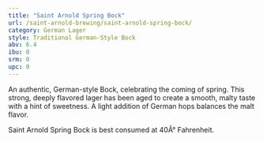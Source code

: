```yaml
---
title: "Saint Arnold Spring Bock"
url: /saint-arnold-brewing/saint-arnold-spring-bock/
category: German Lager
style: Traditional German-Style Bock
abv: 6.4
ibu: 0
srm: 0
upc: 0
---
```

An authentic, German-style Bock, celebrating the coming of spring. This strong, deeply flavored lager has been aged to create a smooth, malty taste with a hint of sweetness. A light addition of German hops balances the malt flavor. 

Saint Arnold Spring Bock is best consumed at 40Â° Fahrenheit.
